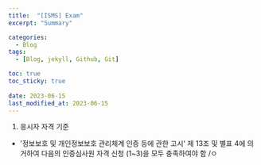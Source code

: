 ```yaml
---
title:  "[ISMS] Exam"
excerpt: "Summary"

categories:
  - Blog
tags:
  - [Blog, jekyll, Github, Git]

toc: true
toc_sticky: true
 
date: 2023-06-15
last_modified_at: 2023-06-15
---
```


1. 응시자 자격 기준 
- '정보보호 및 개인정보보호 관리체계 인증 등에 관한 고시' 제 13조 및 별표 4에 의거하여 다음의 인증심사원 자격 신청 (1~3)을 모두 충족하여야 함
/ㅇ